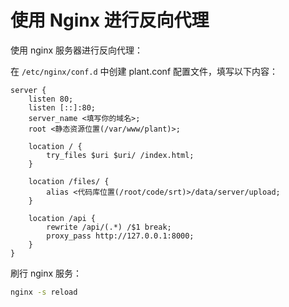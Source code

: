 # 使用 Nginx 进行反向代理

使用 nginx 服务器进行反向代理：

在 `/etc/nginx/conf.d` 中创建 plant.conf 配置文件，填写以下内容：

```nginx
server {
    listen 80;
    listen [::]:80;
    server_name <填写你的域名>;
    root <静态资源位置(/var/www/plant)>;

    location / {
        try_files $uri $uri/ /index.html;
    }

    location /files/ {
        alias <代码库位置(/root/code/srt)>/data/server/upload;
    }

    location /api {
        rewrite /api/(.*) /$1 break;
        proxy_pass http://127.0.0.1:8000;
    }
}
```

刷行 nginx 服务：

```sh
nginx -s reload
```
